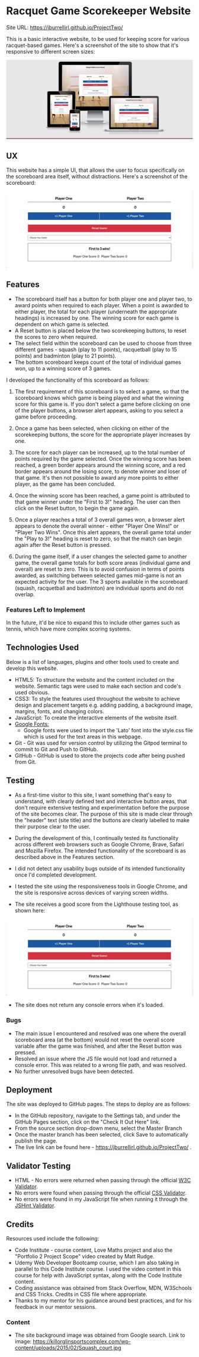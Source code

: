 # Racquet Game Scorekeeper Website 

Site URL: https://jburrellirl.github.io/ProjectTwo/

This is a basic interactive website, to be used for keeping score for various racquet-based games. Here's a screenshot of the site to show that it's responsive to different screen sizes:

![Responsive Screenshot](https://raw.githubusercontent.com/JBurrellIRL/ProjectTwo/main/assets/images/amiresponsive.png)

## UX

This website has a simple UI, that allows the user to focus specifically on the scoreboard area itself, without distractions. Here's a screenshot of the scoreboard:

![Scoreboard](https://raw.githubusercontent.com/JBurrellIRL/ProjectTwo/6b14d769629b4a7a09f682586c1a7731c806f07e/assets/images/scoreboard.jpg)

## Features

* The scoreboard itself has a button for both player one and player two, to award points when required to each player. When a point is awarded to either player, the total for each player (underneath the appropriate headings) is increased by one. The winning score for each game is dependent on which game is selected.
* A Reset button is placed below the two scorekeeping buttons, to reset the scores to zero when required.
* The select field within the scoreboard can be used to choose from three different games - squash (play to 11 points), racquetball (play to 15 points) and badminton (play to 21 points).
* The bottom scoreboard keeps count of the total of individual games won, up to a winning score of 3 games.

I developed the functionality of this scoreboard as follows:

1) The first requirement of this scoreboard is to select a game, so that the scoreboard knows which game is being played and what the winning score for this game is. If you don't select a game before clicking on one of the player buttons, a browser alert appears, asking to you select a game before proceeding.

2) Once a game has been selected, when clicking on either of the scorekeeping buttons, the score for the appropriate player increases by one.

3) The score for each player can be increased, up to the total number of points required by the game selected. Once the winning score has been reached, a green border appears around the winning score, and a red border appears around the losing score, to denote winner and loser of that game. It's then not possible to award any more points to either player, as the game has been concluded.

4) Once the winning score has been reached, a game point is attributed to that game winner under the "First to 3!" heading. The user can then click on the Reset button, to begin the game again.

5) Once a player reaches a total of 3 overall games won, a browser alert appears to denote the overall winner - either "Player One Wins!" or "Player Two Wins". Once this alert appears, the overall game total under the "Play to 3!" heading is reset to zero, so that the match can begin again after the Reset button is pressed.

6) During the game itself, if a user changes the selected game to another game, the overall game totals for both score areas (individual game and overall) are reset to zero. This is to avoid confusion in terms of points awarded, as switching between selected games mid-game is not an expected activity for the user. The 3 sports available in the scoreboard (squash, racquetball and badminton) are individual sports and do not overlap.

### Features Left to Implement

In the future, it'd be nice to expand this to include other games such as tennis, which have more complex scoring systems.

## Technologies Used

Below is a list of languages, plugins and other tools used to create and develop this website. 

* HTML5: To structure the website and the content included on the website. Semantic tags were used to make each section and code's used obvious.
* CSS3: To style the features used throughout the website to achieve design and placement targets e.g. adding padding, a background image, margins, fonts, and changing colors.
* JavaScript: To create the interactive elements of the website itself. 
* [Google Fonts:](https://fonts.google.com/)
    - Google fonts were used to import the 'Lato' font into the style.css file which is used for the text areas in this webpage.
* Git - Git was used for version control by utilizing the Gitpod terminal to commit to Git and Push to GitHub.
* GitHub - GitHub is used to store the projects code after being pushed from Git.

## Testing

* As a first-time visitor to this site, I want something that's easy to understand, with clearly defined text and interactive button areas, that don't require extensive testing and experimentation before the purpose of the site becomes clear. The purpose of this site is made clear through the "header" text (site title) and the buttons are clearly labelled to make their purpose clear to the user. 

* During the development of this, I continually tested its functionality across different web browsers such as Google Chrome, Brave, Safari and Mozilla Firefox. The intended functionality of the scoreboard is as described above in the Features section.

* I did not detect any usability bugs outside of its intended functionality once I'd completed development.

* I tested the site using the responsiveness tools in Google Chrome, and the site is responsive across devices of varying screen widths.

* The site receives a good score from the Lighthouse testing tool, as shown here: 

![Lighthouse results](https://raw.githubusercontent.com/JBurrellIRL/ProjectTwo/main/assets/images/scoreboard.jpg)

* The site does not return any console errors when it's loaded.


### Bugs

* The main issue I encountered and resolved was one where the overall scoreboard area (at the bottom) would not reset the overall score variable after the game was finished, and after the Reset button was pressed.
* Resolved an issue where the JS file would not load and returned a console error. This was related to a wrong file path, and was resolved.
* No further unresolved bugs have been detected.

## Deployment

The site was deployed to GitHub pages. The steps to deploy are as follows:

* In the GitHub repository, navigate to the Settings tab, and under the GitHub Pages section, click on the "Check It Out Here" link.
* From the source section drop-down menu, select the Master Branch
* Once the master branch has been selected, click Save to automatically publish the page.
* The live link can be found here - https://jburrellirl.github.io/ProjectTwo/ .

## Validator Testing

* HTML - No errors were returned when passing through the official [W3C Validator](https://validator.w3.org/nu/?doc=https%3A%2F%2Fjburrellirl.github.io%2FProjectTwo%2F).
* No errors were found when passing through the official [CSS Validator](https://jigsaw.w3.org/css-validator/validator?uri=https%3A%2F%2Fjburrellirl.github.io%2FProjectTwo%2Fassets%2Fcss%2Fstyle.css&profile=css3svg&usermedium=all&warning=1&vextwarning=&lang=en).
* No errors were found in my JavaScript file when running it through the [JSHint Validator](https://jshint.com/). 

## Credits

Resources used include the following:

* Code Institute - course content, Love Maths project and also the "Portfolio 2 Project Scope" video created by Matt Rudge.
* Udemy Web Developer Bootcamp course, which I am also taking in parallel to this Code Institute course. I used the video content in this course for help with JavaScript syntax, along with the Code Institute content.
* Coding assistance was obtained from Stack Overflow, MDN, W3Schools and CSS Tricks. Credits in CSS file where appropriate. 
* Thanks to my mentor for his guidance around best practices, and for his feedback in our mentor sessions.

### Content

* The site background image was obtained from Google search. Link to image: https://killorglinsportscomplex.com/wp-content/uploads/2015/02/Squash_court.jpg 